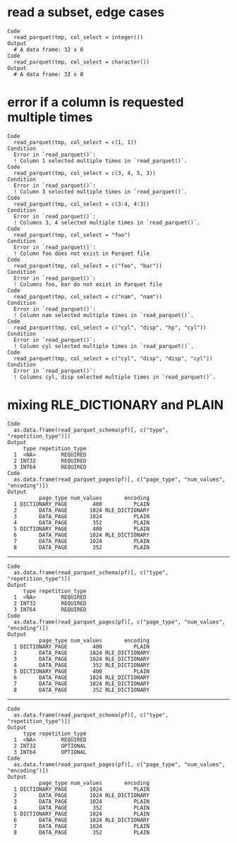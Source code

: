 # read a subset, edge cases

    Code
      read_parquet(tmp, col_select = integer())
    Output
      # A data frame: 32 x 0
    Code
      read_parquet(tmp, col_select = character())
    Output
      # A data frame: 32 x 0

# error if a column is requested multiple times

    Code
      read_parquet(tmp, col_select = c(1, 1))
    Condition
      Error in `read_parquet()`:
      ! Column 1 selected multiple times in `read_parquet()`.
    Code
      read_parquet(tmp, col_select = c(3, 4, 5, 3))
    Condition
      Error in `read_parquet()`:
      ! Column 3 selected multiple times in `read_parquet()`.
    Code
      read_parquet(tmp, col_select = c(3:4, 4:3))
    Condition
      Error in `read_parquet()`:
      ! Columns 3, 4 selected multiple times in `read_parquet()`.
    Code
      read_parquet(tmp, col_select = "foo")
    Condition
      Error in `read_parquet()`:
      ! Column foo does not exist in Parquet file
    Code
      read_parquet(tmp, col_select = c("foo", "bar"))
    Condition
      Error in `read_parquet()`:
      ! Columns foo, bar do not exist in Parquet file
    Code
      read_parquet(tmp, col_select = c("nam", "nam"))
    Condition
      Error in `read_parquet()`:
      ! Column nam selected multiple times in `read_parquet()`.
    Code
      read_parquet(tmp, col_select = c("cyl", "disp", "hp", "cyl"))
    Condition
      Error in `read_parquet()`:
      ! Column cyl selected multiple times in `read_parquet()`.
    Code
      read_parquet(tmp, col_select = c("cyl", "disp", "disp", "cyl"))
    Condition
      Error in `read_parquet()`:
      ! Columns cyl, disp selected multiple times in `read_parquet()`.

# mixing RLE_DICTIONARY and PLAIN

    Code
      as.data.frame(read_parquet_schema(pf)[, c("type", "repetition_type")])
    Output
         type repetition_type
      1  <NA>        REQUIRED
      2 INT32        REQUIRED
      3 INT64        REQUIRED
    Code
      as.data.frame(read_parquet_pages(pf)[, c("page_type", "num_values", "encoding")])
    Output
              page_type num_values       encoding
      1 DICTIONARY_PAGE        400          PLAIN
      2       DATA_PAGE       1024 RLE_DICTIONARY
      3       DATA_PAGE       1024          PLAIN
      4       DATA_PAGE        352          PLAIN
      5 DICTIONARY_PAGE        400          PLAIN
      6       DATA_PAGE       1024 RLE_DICTIONARY
      7       DATA_PAGE       1024          PLAIN
      8       DATA_PAGE        352          PLAIN

---

    Code
      as.data.frame(read_parquet_schema(pf)[, c("type", "repetition_type")])
    Output
         type repetition_type
      1  <NA>        REQUIRED
      2 INT32        REQUIRED
      3 INT64        REQUIRED
    Code
      as.data.frame(read_parquet_pages(pf)[, c("page_type", "num_values", "encoding")])
    Output
              page_type num_values       encoding
      1 DICTIONARY_PAGE        400          PLAIN
      2       DATA_PAGE       1024 RLE_DICTIONARY
      3       DATA_PAGE       1024 RLE_DICTIONARY
      4       DATA_PAGE        352 RLE_DICTIONARY
      5 DICTIONARY_PAGE        400          PLAIN
      6       DATA_PAGE       1024 RLE_DICTIONARY
      7       DATA_PAGE       1024 RLE_DICTIONARY
      8       DATA_PAGE        352 RLE_DICTIONARY

---

    Code
      as.data.frame(read_parquet_schema(pf)[, c("type", "repetition_type")])
    Output
         type repetition_type
      1  <NA>        REQUIRED
      2 INT32        OPTIONAL
      3 INT64        OPTIONAL
    Code
      as.data.frame(read_parquet_pages(pf)[, c("page_type", "num_values", "encoding")])
    Output
              page_type num_values       encoding
      1 DICTIONARY_PAGE       1024          PLAIN
      2       DATA_PAGE       1024 RLE_DICTIONARY
      3       DATA_PAGE       1024          PLAIN
      4       DATA_PAGE        352          PLAIN
      5 DICTIONARY_PAGE       1024          PLAIN
      6       DATA_PAGE       1024 RLE_DICTIONARY
      7       DATA_PAGE       1024          PLAIN
      8       DATA_PAGE        352          PLAIN


